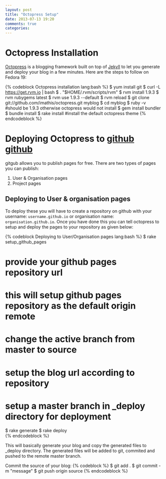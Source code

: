 ```yaml
---
layout: post
title: "Octopress Setup"
date: 2013-07-13 19:20
comments: true
categories: 
---
```

# Octopress Installation
[Octopress][octopress] is a blogging framework built on top of [Jekyll][jekyll] to let you generate and deploy your blog in a few minutes. Here are the steps to follow on Fedora 19:

{% codeblock Octopress installation lang:bash %} 
$ yum install git
$ curl -L https://get.rvm.io | bash
$ . "$HOME/.rvm/scripts/rvm"
$ rvm install 1.9.3
$ rvm rubygems latest
$ rvm use 1.9.3 --default
$ rvm reload
$ git clone git://github.com/imathis/octopress.git myblog
$ cd myblog
$ ruby -v #should be 1.9.3 otherwise octopress would not install
$ gem install bundler
$ bundle install
$ rake install #install the default octopress theme
{% endcodeblock %}

# Deploying Octopress to [github] [github]
gitgub allows you to publish pages for free. There are two types of pages you can publish: 
1. User & Organisation pages
2. Project pages

## Deploying  to User & organisation pages

To deploy these you will have to create a repository on github with your username: `username.github.io` or organisation name: `organisation.github.io`. Once you have done this you can tell octopress to setup and deploy the pages to your repository as given below:

{% codeblock Deploying to User/Organisation pages lang:bash %}
$ rake setup_github_pages
# provide your github pages repository url
# this will setup github pages repository as the default origin remote
# change the active branch from master to source
# setup the blog url according to repository
# setup a master branch in _deploy directory for deployment

$ rake generate 
$ rake deploy  
{% endcodeblock %}

This will basically generate your blog and copy the generated files to _deploy directory. The generated files will be added to git, commited and pushed to the remote master branch.

Commit the source of your blog:
{% codeblock %}
$ git add .
$ git commit -m "message"
$ git push origin source
{% endcodeblock %}

[github]: http://github.com
[jekyll]: http://jekyllrb.com/
[octopress]: http://octopress.org/

